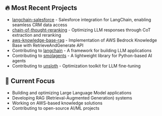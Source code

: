 ## 🔥 Most Recent Projects
- [langchain-salesforce](https://github.com/colesmcintosh/langchain-salesforce) - Salesforce integration for LangChain, enabling seamless CRM data access
- [chain-of-thought-reranking](https://github.com/colesmcintosh/chain-of-thought-reranking) - Optimizing LLM responses through CoT extraction and reranking
- [aws-knowledge-base-rag](https://github.com/colesmcintosh/aws-knowledge-base-rag) - Implementation of AWS Bedrock Knowledge Base with RetrieveAndGenerate API
- Contributing to [langchain](https://github.com/langchain-ai/langchain) - A framework for building LLM applications
- Contributing to [smolagents](https://github.com/huggingface/smolagents) - A lightweight library for Python-based AI agents
- Contributing to [unsloth](https://github.com/unslothai/unsloth) - Optimization toolkit for LLM fine-tuning

## 🔭 Current Focus
- Building and optimizing Large Language Model applications
- Developing RAG (Retrieval-Augmented Generation) systems
- Working on AWS-based knowledge solutions
- Contributing to open-source AI/ML projects
